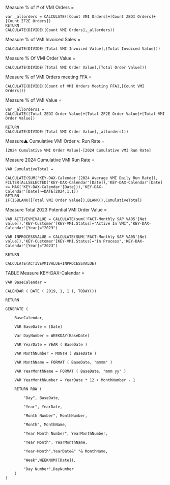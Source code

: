 Measure % of # of VMI Orders = 

    var _allorders = CALCULATE([Count VMI Orders]+[Count ZEDI Orders]+[Count ZF2E Orders])
    RETURN
    CALCULATE(DIVIDE([Count VMI Orders],_allorders))

Measure % of VMI Invoiced Sales =

    CALCULATE(DIVIDE([Total VMI Invoiced Value],[Total Invoiced Value]))

Measure % Of VMI Order Value = 

    CALCULATE(DIVIDE([Total VMI Order Value],[Total Order Value]))

Measure % of VMI Orders meeting FFA =

    CALCULATE(DIVIDE([Count of VMI Orders Meeting FFA],[Count VMI Orders]))

Measure % of VMI Value = 

    var _allorders1 =
    CALCULATE([Total ZEDI Order Value]+[Total ZF2E Order Value]+[Total VMI Order Value])

    RETURN
    CALCULATE(DIVIDE([Total VMI Order Value],_allorders1))

Measure▲ Cumulative VMI Order v. Run Rate = 

    [2024 Cumulative VMI Order Value]-[2024 Cumulative VMI Run Rate]

Measure 2024 Cumulative VMI Run Rate = 

    VAR CumulativeTotal =

    CALCULATE(SUM('KEY-DAX-Calendar'[2024 Average VMI Daily Run Rate]),
    FILTER(ALLSELECTED('KEY-DAX-Calendar'[Date]),'KEY-DAX-Calendar'[Date] <= MAX('KEY-DAX-Calendar'[Date])),'KEY-DAX-Calendar'[Date]>=DATE(2024,1,1))
    RETURN
    IF(ISBLANK([Total VMI Order Value]),BLANK(),CumulativeTotal)

Measure Total 2023 Potential VMI Order Value = 

    VAR ACTIVEVMIVALUE = CALCULATE(sum('FACT-Monthly SAP VA05'[Net value]),'KEY-Customer'[KEY-VMI.Status]="Active In VMI",'KEY-DAX-Calendar'[Year]="2023")

    VAR INPROCESSVALUE = CALCULATE(SUM('FACT-Monthly SAP VA05'[Net value]),'KEY-Customer'[KEY-VMI.Status]="In Process",'KEY-DAX-Calendar'[Year]="2023")

    RETURN
  
    CALCULATE(ACTIVEVMIVALUE+INPROCESSVALUE)

TABLE Measure KEY-DAX-Calendar = 

    VAR BaseCalendar =

    CALENDAR ( DATE ( 2019, 1, 1 ), TODAY())
    
    RETURN

    GENERATE (
    
        BaseCalendar,
        
        VAR BaseDate = [Date]
        
        Var DayNumber = WEEKDAY(BaseDate)
        
        VAR YearDate = YEAR ( BaseDate )
        
        VAR MonthNumber = MONTH ( BaseDate )
        
        VAR MonthName = FORMAT ( BaseDate, "mmmm" )
        
        VAR YearMonthName = FORMAT ( BaseDate, "mmm yy" )
        
        VAR YearMonthNumber = YearDate * 12 + MonthNumber - 1
        
        RETURN ROW (
        
            "Day", BaseDate,
            
            "Year", YearDate,
            
            "Month Number", MonthNumber,
            
            "Month", MonthName,
            
            "Year Month Number", YearMonthNumber,
            
            "Year Month", YearMonthName,
            
            "Year-Month",YearDate&" "& MonthName,
            
            "Week",WEEKNUM([Date]),
            
            "Day Number",DayNumber
        )
    )

